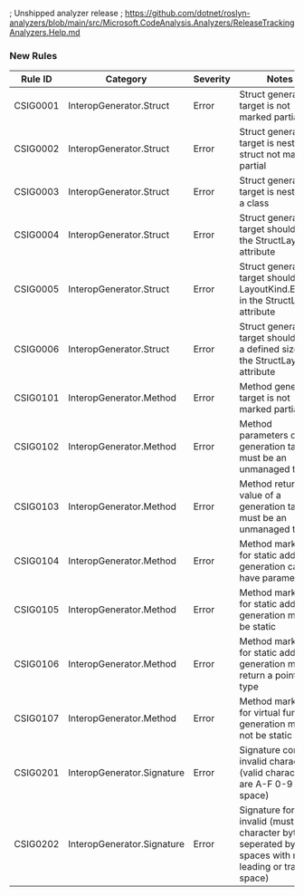 ﻿; Unshipped analyzer release
; https://github.com/dotnet/roslyn-analyzers/blob/main/src/Microsoft.CodeAnalysis.Analyzers/ReleaseTrackingAnalyzers.Help.md

### New Rules

| Rule ID  | Category                   | Severity | Notes                                                                                                         |
|----------|----------------------------|----------|---------------------------------------------------------------------------------------------------------------|
| CSIG0001 | InteropGenerator.Struct    | Error    | Struct generation target is not marked partial                                                                |
| CSIG0002 | InteropGenerator.Struct    | Error    | Struct generation target is nested in struct not marked partial                                               |
| CSIG0003 | InteropGenerator.Struct    | Error    | Struct generation target is nested in a class                                                                 |
| CSIG0004 | InteropGenerator.Struct | Error | Struct generation target should use the StructLayout attribute                                                |
| CSIG0005 | InteropGenerator.Struct | Error | Struct generation target should use LayoutKind.Explicit in the StructLayout attribute                         |
| CSIG0006 | InteropGenerator.Struct | Error | Struct generation target should have a defined size in the StructLayout attribute                             |
| CSIG0101 | InteropGenerator.Method    | Error    | Method generation target is not marked partial                                                                |
| CSIG0102 | InteropGenerator.Method    | Error    | Method parameters of generation targets must be an unmanaged type                                             |
| CSIG0103 | InteropGenerator.Method    | Error    | Method return value of a generation target must be an unmanaged type                                          |
| CSIG0104 | InteropGenerator.Method | Error | Method marked for static address generation cannot have parameters                                            |
| CSIG0105 | InteropGenerator.Method | Error | Method marked for static address generation must be static                                                    |
| CSIG0106 | InteropGenerator.Method | Error | Method marked for static address generation must return a pointer type                                        |
| CSIG0107 | InteropGenerator.Method | Error | Method marked for virtual function generation must not be static                                              |
| CSIG0201 | InteropGenerator.Signature | Error    | Signature contains invalid characters (valid characters are A-F 0-9 ? and space)                              |
| CSIG0202 | InteropGenerator.Signature | Error    | Signature format is invalid (must be 2 character bytes seperated by spaces with no leading or trailing space) |